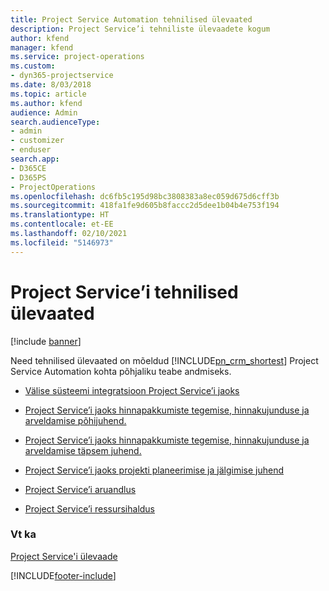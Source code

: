 ```yaml
---
title: Project Service Automation tehnilised ülevaated
description: Project Service’i tehniliste ülevaadete kogum
author: kfend
manager: kfend
ms.service: project-operations
ms.custom:
- dyn365-projectservice
ms.date: 8/03/2018
ms.topic: article
ms.author: kfend
audience: Admin
search.audienceType:
- admin
- customizer
- enduser
search.app:
- D365CE
- D365PS
- ProjectOperations
ms.openlocfilehash: dc6fb5c195d98bc3808383a8ec059d675d6cff3b
ms.sourcegitcommit: 418fa1fe9d605b8faccc2d5dee1b04b4e753f194
ms.translationtype: HT
ms.contentlocale: et-EE
ms.lasthandoff: 02/10/2021
ms.locfileid: "5146973"
---
```

# <a name="white-papers-for-project-service"></a>Project Service’i tehnilised ülevaated

[!include [banner](../includes/psa-now-project-operations.md)]

Need tehnilised ülevaated on mõeldud [!INCLUDE[pn_crm_shortest](../includes/pn-crm-shortest.md)] Project Service Automation kohta põhjaliku teabe andmiseks.

-   [Välise süsteemi integratsioon Project Service’i jaoks](https://go.microsoft.com/fwlink/?LinkId=825445)

-   [Project Service’i jaoks hinnapakkumiste tegemise, hinnakujunduse ja arveldamise põhijuhend.](https://go.microsoft.com/fwlink/?LinkId=825241)

-   [Project Service’i jaoks hinnapakkumiste tegemise, hinnakujunduse ja arveldamise täpsem juhend.](https://go.microsoft.com/fwlink/?LinkId=825242)

-   [Project Service’i jaoks projekti planeerimise ja jälgimise juhend](https://go.microsoft.com/fwlink/?LinkId=825243)

-   [Project Service’i aruandlus](https://go.microsoft.com/fwlink/?LinkId=825446)

-   [Project Service’i ressursihaldus](https://go.microsoft.com/fwlink/?LinkId=825244)

### <a name="see-also"></a>Vt ka
 [Project Service'i ülevaade](../psa/overview.md)


[!INCLUDE[footer-include](../includes/footer-banner.md)]